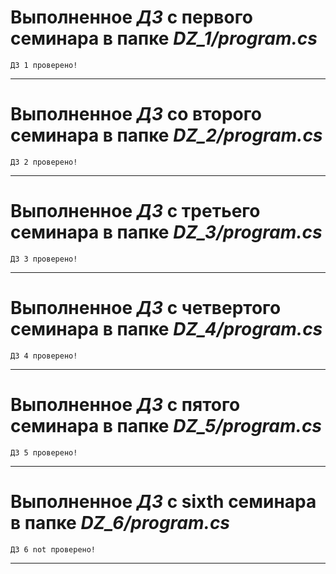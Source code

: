 # Выполненное *ДЗ* c первого семинара в **папке** ***DZ_1/program.cs***
```
ДЗ 1 проверено!
```
___
# Выполненное *ДЗ* со второго семинара в **папке** ***DZ_2/program.cs***
```
ДЗ 2 проверено!
```
____
# Выполненное *ДЗ* с третьего семинара в **папке** ***DZ_3/program.cs***
```
ДЗ 3 проверено!
```
____
# Выполненное *ДЗ* с четвертого семинара в **папке** ***DZ_4/program.cs***
```
ДЗ 4 проверено!
```
____
# Выполненное *ДЗ* с пятого семинара в **папке** ***DZ_5/program.cs***
```
ДЗ 5 проверено!
```
____
# Выполненное *ДЗ* с sixth семинара в **папке** ***DZ_6/program.cs***
```
ДЗ 6 not проверено!
```
____